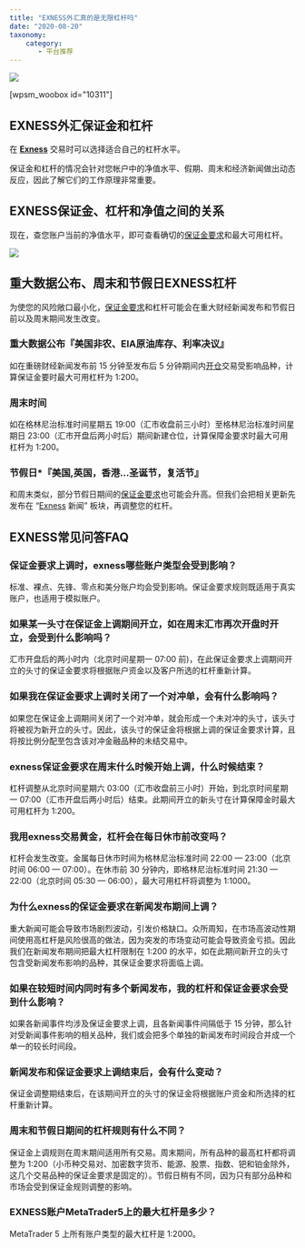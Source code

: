 ```yaml
---
title: "EXNESS外汇真的是无限杠杆吗"
date: "2020-08-20"
taxonomy:
    category: 
       - 平台推荐
---
```


![](https://cdn.fendou.la/welaowei8/2019/01/Exness.svg)

\[wpsm\_woobox id="10311"\]

## EXNESS外汇保证金和杠杆

在 **[Exness](https://www.ssgg.net/go/exness-cn/)** 交易时可以选择适合自己的杠杆水平。

保证金和杠杆的情况会针对您帐户中的净值水平、假期、周末和经济新闻做出动态反应，因此了解它们的工作原理非常重要。

## EXNESS保证金、杠杆和净值之间的关系

现在，查您账户当前的净值水平，即可查看确切的[保证金要求](https://we.laowei8.com/question/exness-leverage)和最大可用杠杆。

![](https://we.laowei8.com/wp-content/uploads/2020/07/ec679f786486720331bc126ccf9a101f-5.gif)

## 重大数据公布、周末和节假日**EXNESS杠杆**

为使您的风险敞口最小化，[保证金要求](https://we.laowei8.com/question/exness-leverage)和杠杆可能会在重大财经新闻发布和节假日前以及周末期间发生改变。

### 重大数据公布『美国非农、EIA原油库存、利率决议』

如在重磅财经新闻发布前 15 分钟至发布后 5 分钟期间内[开仓](https://baike.baidu.com/item/%E5%BB%BA%E4%BB%93/3070296)交易受影响品种，计算保证金要时最大可用杠杆为 1:200。

### 周末时间

如在格林尼治标准时间星期五 19:00（汇市收盘前三小时）至格林尼治标准时间星期日 23:00（汇市开盘后两小时后）期间新建仓位，计算保障金要求时最大可用杠杆为 1:200。

### 节假日\*『美国,英国，香港…圣诞节，复活节』

和周末类似，部分节假日期间的[保证金要求](https://we.laowei8.com/question/exness-leverage)也可能会升高。但我们会把相关更新先发布在 “[Exness](https://www.ssgg.net/go/exness-cn/) 新闻” 板块，再调整您的杠杆。

## EXNESS常见问答FAQ

### 保证金要求上调时，exness哪些账户类型会受到影响？

标准、裸点、先锋、零点和美分账户均会受到影响。保证金要求规则既适用于真实账户，也适用于模拟账户。

### 如果某一头寸在保证金上调期间开立，如在周末汇市再次开盘时开立，会受到什么影响吗？

汇市开盘后的两小时内（北京时间星期一 07:00 前)，在此保证金要求上调期间开立的头寸的保证金要求将根据账户资金以及客户所选的杠杆重新计算。

### 如果我在保证金要求上调时关闭了一个对冲单，会有什么影响吗？

如果您在保证金上调期间关闭了一个对冲单，就会形成一个未对冲的头寸，该头寸将被视为新开立的头寸。因此，该头寸的保证金将根据上调的保证金要求计算，且将按比例分配至包含该对冲金融品种的未结交易中。

### exness保证金要求在周末什么时候开始上调，什么时候结束？

杠杆调整从北京时间星期六 03:00（汇市收盘前三小时）开始，到北京时间星期一 07:00（汇市开盘后两小时后）结束。此期间开立的新头寸在计算保障金时最大可用杠杆为 1:200。

### 我用exness交易黄金，杠杆会在每日休市前改变吗？

杠杆会发生改变。金属每日休市时间为格林尼治标准时间 22:00 — 23:00（北京时间 06:00 — 07:00）。在休市前 30 分钟内，即格林尼治标准时间 21:30 — 22:00（北京时间 05:30 — 06:00），最大可用杠杆将调整为 1:1000。

### 为什么exness的保证金要求在新闻发布期间上调？

重大新闻可能会导致市场剧烈波动，引发价格缺口。众所周知，在市场高波动性期间使用高杠杆是风险很高的做法，因为突发的市场变动可能会导致资金亏损。因此我们在新闻发布期间把最大杠杆限制在 1:200 的水平，如在此期间新开立的头寸包含受新闻发布影响的品种，其保证金要求将面临上调。

### 如果在较短时间内同时有多个新闻发布，我的杠杆和保证金要求会受到什么影响？

如果各新闻事件均涉及保证金要求上调，且各新闻事件间隔低于 15 分钟，那么针对受新闻事件影响的相关品种，我们或会把多个单独的新闻发布时间段合并成一个单一的较长时间段。

### 新闻发布和保证金要求上调结束后，会有什么变动？

保证金调整期结束后，在该期间开立的头寸的保证金将根据账户资金和所选择的杠杆重新计算。

### 周末和节假日期间的杠杆规则有什么不同？

保证金上调规则在周末期间适用所有交易。周末期间，所有品种的最高杠杆都将调整为 1:200（小币种交易对、加密数字货币、能源、股票、指数、钯和铂金除外，这几个交易品种的保证金要求是固定的）。节假日稍有不同，因为只有部分品种和市场会受到保证金规则调整的影响。

### EXNESS账户MetaTrader5上的最大杠杆是多少？

MetaTrader 5 上所有账户类型的最大杠杆是 1:2000。

